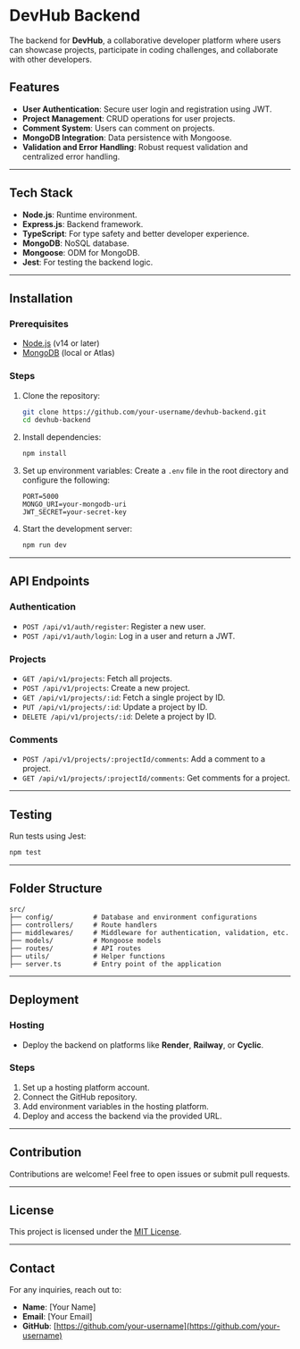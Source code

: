 # DevHub Backend

The backend for **DevHub**, a collaborative developer platform where users can showcase projects, participate in coding challenges, and collaborate with other developers.

## Features

- **User Authentication**: Secure user login and registration using JWT.
- **Project Management**: CRUD operations for user projects.
- **Comment System**: Users can comment on projects.
- **MongoDB Integration**: Data persistence with Mongoose.
- **Validation and Error Handling**: Robust request validation and centralized error handling.

---

## Tech Stack

- **Node.js**: Runtime environment.
- **Express.js**: Backend framework.
- **TypeScript**: For type safety and better developer experience.
- **MongoDB**: NoSQL database.
- **Mongoose**: ODM for MongoDB.
- **Jest**: For testing the backend logic.

---

## Installation

### Prerequisites

- [Node.js](https://nodejs.org/) (v14 or later)
- [MongoDB](https://www.mongodb.com/try/download/community) (local or Atlas)

### Steps

1. Clone the repository:

   ```bash
   git clone https://github.com/your-username/devhub-backend.git
   cd devhub-backend
   ```

2. Install dependencies:

   ```bash
   npm install
   ```

3. Set up environment variables:
   Create a `.env` file in the root directory and configure the following:

   ```env
   PORT=5000
   MONGO_URI=your-mongodb-uri
   JWT_SECRET=your-secret-key
   ```

4. Start the development server:
   ```bash
   npm run dev
   ```

---

## API Endpoints

### Authentication

- `POST /api/v1/auth/register`: Register a new user.
- `POST /api/v1/auth/login`: Log in a user and return a JWT.

### Projects

- `GET /api/v1/projects`: Fetch all projects.
- `POST /api/v1/projects`: Create a new project.
- `GET /api/v1/projects/:id`: Fetch a single project by ID.
- `PUT /api/v1/projects/:id`: Update a project by ID.
- `DELETE /api/v1/projects/:id`: Delete a project by ID.

### Comments

- `POST /api/v1/projects/:projectId/comments`: Add a comment to a project.
- `GET /api/v1/projects/:projectId/comments`: Get comments for a project.

---

## Testing

Run tests using Jest:

```bash
npm test
```

---

## Folder Structure

```plaintext
src/
├── config/          # Database and environment configurations
├── controllers/     # Route handlers
├── middlewares/     # Middleware for authentication, validation, etc.
├── models/          # Mongoose models
├── routes/          # API routes
├── utils/           # Helper functions
├── server.ts        # Entry point of the application
```

---

## Deployment

### Hosting

- Deploy the backend on platforms like **Render**, **Railway**, or **Cyclic**.

### Steps

1. Set up a hosting platform account.
2. Connect the GitHub repository.
3. Add environment variables in the hosting platform.
4. Deploy and access the backend via the provided URL.

---

## Contribution

Contributions are welcome! Feel free to open issues or submit pull requests.

---

## License

This project is licensed under the [MIT License](LICENSE).

---

## Contact

For any inquiries, reach out to:

- **Name**: [Your Name]
- **Email**: [Your Email]
- **GitHub**: [https://github.com/your-username](https://github.com/your-username)
